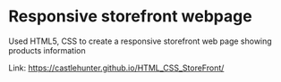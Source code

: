 # Responsive storefront webpage

Used HTML5, CSS to create a responsive storefront web page showing products information

Link: https://castlehunter.github.io/HTML_CSS_StoreFront/

